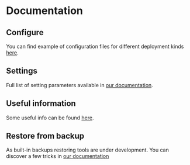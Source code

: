 # Documentation

## Configure

You can find example of configuration files for different deployment kinds [here](example/README.md).

## Settings

Full list of setting parameters available in [our documentation](settings/README.md).

## Useful information

Some useful info can be found [here](USEFUL_INFO.md).

## Restore from backup

As built-in backups restoring tools are under development. You can discover a few tricks
in [our documentation](restore)
